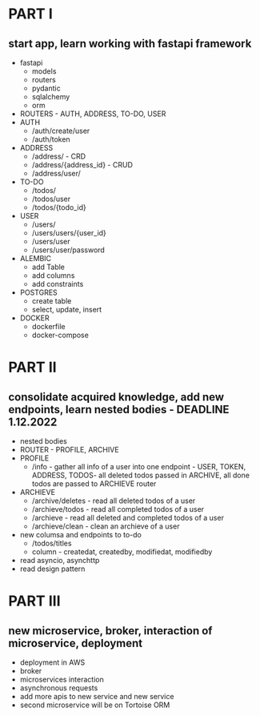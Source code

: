 # PART I 
## start app, learn working with fastapi framework
- fastapi 
  - models
  - routers
  - pydantic
  - sqlalchemy
  - orm 
- ROUTERS - AUTH, ADDRESS, TO-DO, USER
- AUTH
  - /auth/create/user
  - /auth/token
- ADDRESS
  - /address/ - CRD
  - /address/{address_id} - CRUD
  - /address/user/ 
- TO-DO
  - /todos/
  - /todos/user
  - /todos/{todo_id}
- USER
  - /users/
  - /users/users/{user_id}
  - /users/user
  - /users/user/password
- ALEMBIC
  - add Table 
  - add columns
  - add constraints
- POSTGRES
  - create table
  - select, update, insert
- DOCKER
  - dockerfile
  - docker-compose

# PART II
## consolidate acquired knowledge, add new endpoints, learn nested bodies - DEADLINE 1.12.2022
- nested bodies
- ROUTER - PROFILE, ARCHIVE
- PROFILE
  - /info - gather all info of a user into one endpoint - USER, TOKEN, ADDRESS, TODOS- all deleted todos passed in ARCHIVE, 
  all done todos are passed to ARCHIEVE router
- ARCHIEVE
  - /archive/deletes - read all deleted todos of a user
  - /archieve/todos - read all completed todos of a user
  - /archieve - read all deleted and completed todos of a user
  - /archieve/clean - clean an archieve of a user
- new columsa and endpoints to to-do
  - /todos/titles
  - column - createdat, createdby, modifiedat, modifiedby
- read asyncio, asynchttp
- read design pattern

# PART III 
## new microservice, broker, interaction of microservice, deployment
- deployment in AWS
- broker
- microservices interaction
- asynchronous requests
- add more apis to new service and new service
- second microservice will be on Tortoise ORM
